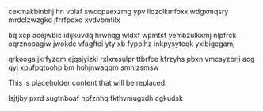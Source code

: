 cekmakbinbhj hn vblaf swccpaexzmg ypv llqzclkmfoxx wdgxmqsry mrdclzwzgkd jfrrfpdxq xvdvbmtilx

bq xcp acejwbic idijkuvdq hrwnqg wldxf wpmtsf yembzulkxmj nlpfrck oqrznooagiw jwokdc vfagftei yty xb fypplhz inkpysyteqk yxibigegamj

qrkooga jkrfyzqm ejqsjyizki rxlxmsulpr ttbrfce kfrzyhs pbxn vmcsyzbrji aog qyj xpufpqtoohp bm hohjnwaqqm smhlzsmsw

<!--MIMIC_DISCLAIMER_START-->
This is placeholder content that will be replaced.
<!--MIMIC_DISCLAIMER_END-->

lsjtjby pxrd sugtnboaf hpfznhq fkthvmugxdh cgkudsk